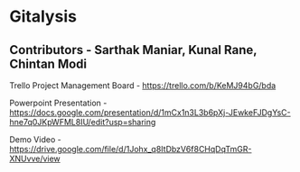 # Gitalysis

## Contributors - Sarthak Maniar, Kunal Rane, Chintan Modi

Trello Project Management Board - https://trello.com/b/KeMJ94bG/bda

Powerpoint Presentation - https://docs.google.com/presentation/d/1mCx1n3L3b6pXj-JEwkeFJDgYsC-hne7q0JKpWFML8IU/edit?usp=sharing

Demo Video - https://drive.google.com/file/d/1Johx_q8ItDbzV6f8CHqDqTmGR-XNUvve/view

